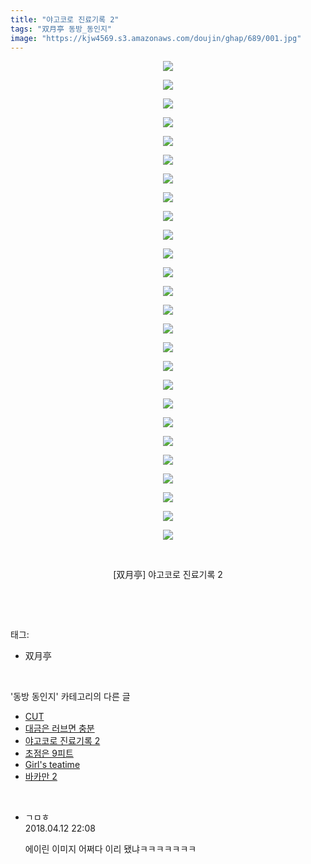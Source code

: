 ```yaml
---
title: "야고코로 진료기록 2"
tags: "双月亭 동방_동인지"
image: "https://kjw4569.s3.amazonaws.com/doujin/ghap/689/001.jpg"
---
```

<div class="article">
<p style="text-align: center; clear: none; float: none;"><img src="{{ site.imgserver3 }}/ghap/689/001.jpg"/></p>
<p style="text-align: center; clear: none; float: none;"><img src="{{ site.imgserver3 }}/ghap/689/002.jpg"/></p>
<p style="text-align: center; clear: none; float: none;"><img src="{{ site.imgserver3 }}/ghap/689/003.jpg"/></p>
<p style="text-align: center; clear: none; float: none;"><img src="{{ site.imgserver3 }}/ghap/689/004.jpg"/></p>
<p style="text-align: center; clear: none; float: none;"><img src="{{ site.imgserver3 }}/ghap/689/005.jpg"/></p>
<p style="text-align: center; clear: none; float: none;"><img src="{{ site.imgserver3 }}/ghap/689/006.jpg"/></p>
<p style="text-align: center; clear: none; float: none;"><img src="{{ site.imgserver3 }}/ghap/689/007.jpg"/></p>
<p style="text-align: center; clear: none; float: none;"><img src="{{ site.imgserver3 }}/ghap/689/008.jpg"/></p>
<p style="text-align: center; clear: none; float: none;"><img src="{{ site.imgserver3 }}/ghap/689/009.jpg"/></p>
<p style="text-align: center; clear: none; float: none;"><img src="{{ site.imgserver3 }}/ghap/689/010.jpg"/></p>
<p style="text-align: center; clear: none; float: none;"><img src="{{ site.imgserver3 }}/ghap/689/011.jpg"/></p>
<p style="text-align: center; clear: none; float: none;"><img src="{{ site.imgserver3 }}/ghap/689/012.jpg"/></p>
<p style="text-align: center; clear: none; float: none;"><img src="{{ site.imgserver3 }}/ghap/689/013.jpg"/></p>
<p style="text-align: center; clear: none; float: none;"><img src="{{ site.imgserver3 }}/ghap/689/014.jpg"/></p>
<p style="text-align: center; clear: none; float: none;"><img src="{{ site.imgserver3 }}/ghap/689/015.jpg"/></p>
<p style="text-align: center; clear: none; float: none;"><img src="{{ site.imgserver3 }}/ghap/689/016.jpg"/></p>
<p style="text-align: center; clear: none; float: none;"><img src="{{ site.imgserver3 }}/ghap/689/017.jpg"/></p>
<p style="text-align: center; clear: none; float: none;"><img src="{{ site.imgserver3 }}/ghap/689/018.jpg"/></p>
<p style="text-align: center; clear: none; float: none;"><img src="{{ site.imgserver3 }}/ghap/689/019.jpg"/></p>
<p style="text-align: center; clear: none; float: none;"><img src="{{ site.imgserver3 }}/ghap/689/020.jpg"/></p>
<p style="text-align: center; clear: none; float: none;"><img src="{{ site.imgserver3 }}/ghap/689/021.jpg"/></p>
<p style="text-align: center; clear: none; float: none;"><img src="{{ site.imgserver3 }}/ghap/689/022.jpg"/></p>
<p style="text-align: center; clear: none; float: none;"><img src="{{ site.imgserver3 }}/ghap/689/023.jpg"/></p>
<p style="text-align: center; clear: none; float: none;"><img src="{{ site.imgserver3 }}/ghap/689/024.jpg"/></p>
<p style="text-align: center; clear: none; float: none;"><img src="{{ site.imgserver3 }}/ghap/689/025.jpg"/></p>
<p style="text-align: center; clear: none; float: none;"><img src="{{ site.imgserver3 }}/ghap/689/026.jpg"/></p>
<p style="text-align: center; clear: none; float: none;"><br/></p>
<p style="text-align: center; clear: none; float: none;">[双月亭] 야고코로 진료기록 2</p>
<p><br/></p>
</div><br/>
<div class="tagTrail">
<p>태그: </p>
<ul>
<li>双月亭</li>
</ul>
</div><br/>
<div class="another">
<p>'동방 동인지' 카테고리의 다른 글</p>
<ul>
<li><a href="/ghap_691">CUT</a></li>
<li><a href="/ghap_690">대금은 러브면 충분</a></li>
<li><a href="/ghap_689">야고코로 진료기록 2</a></li>
<li><a href="/ghap_688">초점은 9피트</a></li>
<li><a href="/ghap_687">Girl's teatime</a></li>
<li><a href="/ghap_686">바카만 2</a></li>
</ul>
</div><br/>
<div class="cb_module cb_fluid">
<div class="cb_wrt cb_profile">
<div class="comment">
<ul>
<li class="cb_thumb_off" id="comment15237984">
<div class="cb_comment_area">
<div class="cb_info_area">
<div class="cb_section">
<span class="cb_nick_name">ㄱㅁㅎ</span>
</div>
<div class="cb_section">
<span class="cb_date">2018.04.12 22:08 </span>
</div>
</div>
<div class="cb_dsc_comment">
<p class="cb_dsc">
											에이린 이미지 어쩌다 이리 됐냐ㅋㅋㅋㅋㅋㅋㅋ
										</p>
</div>
</div></li>
</ul>
</div>
</div><!-- commentList close -->
</div><br/>
